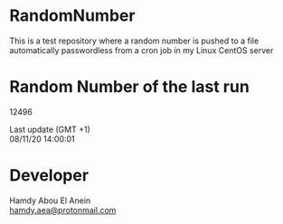 # RandomNumber    
This is a test repository where a random number is pushed to a file automatically passwordless from a cron job in my Linux CentOS server    
# Random Number of the last run   
12496
      
Last update (GMT +1)    
08/11/20 14:00:01
# Developer    
Hamdy Abou El Anein   
hamdy.aea@protonmail.com
